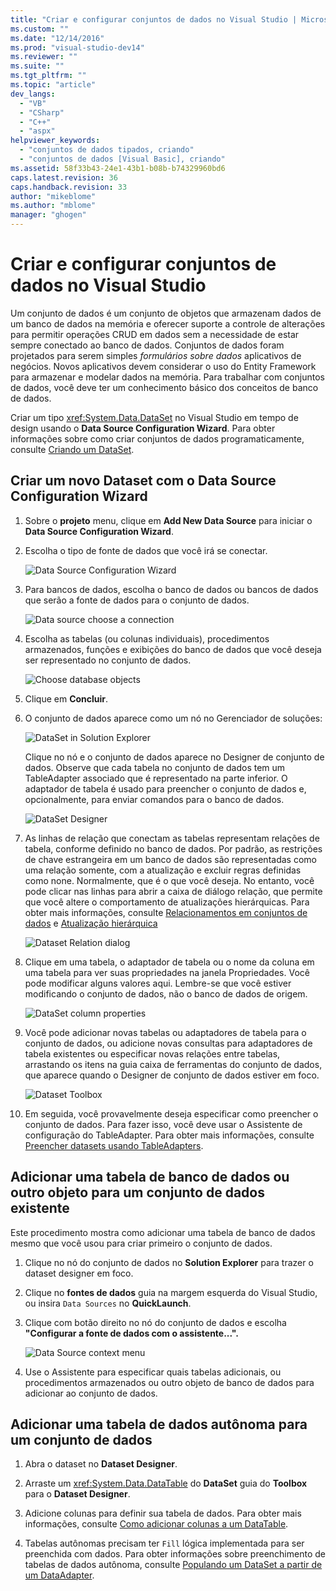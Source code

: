 ```yaml
---
title: "Criar e configurar conjuntos de dados no Visual Studio | Microsoft Docs"
ms.custom: ""
ms.date: "12/14/2016"
ms.prod: "visual-studio-dev14"
ms.reviewer: ""
ms.suite: ""
ms.tgt_pltfrm: ""
ms.topic: "article"
dev_langs: 
  - "VB"
  - "CSharp"
  - "C++"
  - "aspx"
helpviewer_keywords: 
  - "conjuntos de dados tipados, criando"
  - "conjuntos de dados [Visual Basic], criando"
ms.assetid: 58f33b43-24e1-43b1-b08b-b74329960bd6
caps.latest.revision: 36
caps.handback.revision: 33
author: "mikeblome"
ms.author: "mblome"
manager: "ghogen"
---
```

# Criar e configurar conjuntos de dados no Visual Studio
Um conjunto de dados é um conjunto de objetos que armazenam dados de um banco de dados na memória e oferecer suporte a controle de alterações para permitir operações CRUD em dados sem a necessidade de estar sempre conectado ao banco de dados. Conjuntos de dados foram projetados para serem simples *formulários sobre dados* aplicativos de negócios. Novos aplicativos devem considerar o uso do Entity Framework para armazenar e modelar dados na memória. Para trabalhar com conjuntos de dados, você deve ter um conhecimento básico dos conceitos de banco de dados.  
  
 Criar um tipo <xref:System.Data.DataSet> no Visual Studio em tempo de design usando o **Data Source Configuration Wizard**. Para obter informações sobre como criar conjuntos de dados programaticamente, consulte [Criando um DataSet](../Topic/Creating%20a%20DataSet.md).  
  
## Criar um novo Dataset com o Data Source Configuration Wizard  
  
1.  Sobre o **projeto** menu, clique em **Add New Data Source** para iniciar o **Data Source Configuration Wizard**.  
  
2.  Escolha o tipo de fonte de dados que você irá se conectar.  
  
     ![Data Source Configuration Wizard](../data-tools/media/data-source-configuration-wizard.png "Data Source Configuration Wizard")  
  
3.  Para bancos de dados, escolha o banco de dados ou bancos de dados que serão a fonte de dados para o conjunto de dados.  
  
     ![Data source choose a connection](~/data-tools/media/data-source-choose-a-connection.png "Data source choose a connection")  
  
4.  Escolha as tabelas \(ou colunas individuais\), procedimentos armazenados, funções e exibições do banco de dados que você deseja ser representado no conjunto de dados.  
  
     ![Choose database objects](../data-tools/media/raddata-chose-objects.png "raddata Chose objects")  
  
5.  Clique em **Concluir**.  
  
6.  O conjunto de dados aparece como um nó no Gerenciador de soluções:  
  
     ![DataSet in Solution Explorer](../data-tools/media/dataset-in-solution-explorer.png "DataSet in Solution Explorer")  
  
     Clique no nó e o conjunto de dados aparece no Designer de conjunto de dados. Observe que cada tabela no conjunto de dados tem um TableAdapter associado que é representado na parte inferior. O adaptador de tabela é usado para preencher o conjunto de dados e, opcionalmente, para enviar comandos para o banco de dados.  
  
     ![DataSet Designer](../data-tools/media/dataset-designer.png "DataSet Designer")  
  
7.  As linhas de relação que conectam as tabelas representam relações de tabela, conforme definido no banco de dados. Por padrão, as restrições de chave estrangeira em um banco de dados são representadas como uma relação somente, com a atualização e excluir regras definidas como none. Normalmente, que é o que você deseja. No entanto, você pode clicar nas linhas para abrir a caixa de diálogo relação, que permite que você altere o comportamento de atualizações hierárquicas. Para obter mais informações, consulte [Relacionamentos em conjuntos de dados](../data-tools/relationships-in-datasets.md) e [Atualização hierárquica](../data-tools/hierarchical-update.md)  
  
     ![Dataset Relation dialog](../data-tools/media/raddata-relation-dialog.png "raddata Relation dialog")  
  
8.  Clique em uma tabela, o adaptador de tabela ou o nome da coluna em uma tabela para ver suas propriedades na janela Propriedades. Você pode modificar alguns valores aqui. Lembre\-se que você estiver modificando o conjunto de dados, não o banco de dados de origem.  
  
     ![DataSet column properties](../data-tools/media/dataset-column-properties.png "DataSet column properties")  
  
9. Você pode adicionar novas tabelas ou adaptadores de tabela para o conjunto de dados, ou adicione novas consultas para adaptadores de tabela existentes ou especificar novas relações entre tabelas, arrastando os itens na guia caixa de ferramentas do conjunto de dados, que aparece quando o Designer de conjunto de dados estiver em foco.  
  
     ![Dataset Toolbox](../data-tools/media/raddata-dataset-toolbox.png "raddata Dataset Toolbox")  
  
10. Em seguida, você provavelmente deseja especificar como preencher o conjunto de dados. Para fazer isso, você deve usar o Assistente de configuração do TableAdapter. Para obter mais informações, consulte [Preencher datasets usando TableAdapters](../data-tools/fill-datasets-by-using-tableadapters.md).  
  
## Adicionar uma tabela de banco de dados ou outro objeto para um conjunto de dados existente  
 Este procedimento mostra como adicionar uma tabela de banco de dados mesmo que você usou para criar primeiro o conjunto de dados.  
  
1.  Clique no nó do conjunto de dados no **Solution Explorer** para trazer o dataset designer em foco.  
  
2.  Clique no **fontes de dados** guia na margem esquerda do Visual Studio, ou insira `Data Sources` no **QuickLaunch**.  
  
3.  Clique com botão direito no nó do conjunto de dados e escolha **"Configurar a fonte de dados com o assistente...".**  
  
     ![Data Source context menu](~/data-tools/media/data-source-context-menu.png "Data Source context menu")  
  
4.  Use o Assistente para especificar quais tabelas adicionais, ou procedimentos armazenados ou outro objeto de banco de dados para adicionar ao conjunto de dados.  
  
## Adicionar uma tabela de dados autônoma para um conjunto de dados  
  
1.  Abra o dataset no **Dataset Designer**.  
  
2.  Arraste um <xref:System.Data.DataTable> do **DataSet** guia do **Toolbox** para o **Dataset Designer**.  
  
3.  Adicione colunas para definir sua tabela de dados. Para obter mais informações, consulte [Como adicionar colunas a um DataTable](../Topic/How%20to:%20Add%20Columns%20to%20a%20DataTable.md).  
  
4.  Tabelas autônomas precisam ter `Fill` lógica implementada para ser preenchida com dados. Para obter informações sobre preenchimento de tabelas de dados autônoma, consulte [Populando um DataSet a partir de um DataAdapter](../Topic/Populating%20a%20DataSet%20from%20a%20DataAdapter.md).